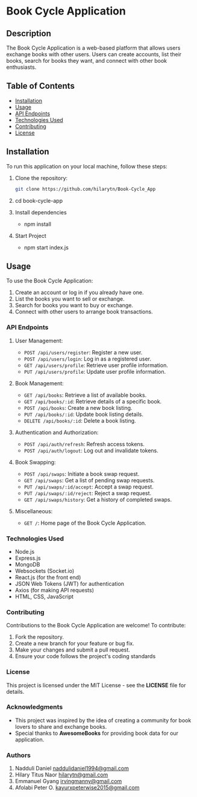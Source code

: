 # Book Cycle Application

## Description

The Book Cycle Application is a web-based platform that allows users exchange books with other users. Users can create accounts, list their books, search for books they want, and connect with other book enthusiasts. 

## Table of Contents

- [Installation](#installation)
- [Usage](#usage)
- [API Endpoints](#api-endpoints)
- [Technologies Used](#technologies-used)
- [Contributing](#contributing)
- [License](#license)

## Installation

To run this application on your local machine, follow these steps:

1. Clone the repository:

   ```bash
   git clone https://github.com/hilarytn/Book-Cycle_App

2. cd book-cycle-app

3. Install dependencies
    * npm install

4. Start Project
    * npm start index.js

## Usage
To use the Book Cycle Application:

1. Create an account or log in if you already have one.
2. List the books you want to sell or exchange.
3. Search for books you want to buy or exchange.
4. Connect with other users to arrange book transactions.

### API Endpoints
1. User Management:

    * `POST /api/users/register`: Register a new user.
    * `POST /api/users/login`: Log in as a registered user.
    * `GET /api/users/profile`: Retrieve user profile information.
    * `PUT /api/users/profile`: Update user profile information.
2. Book Management:

    * `GET /api/books`: Retrieve a list of available books.
    * `GET /api/books/:id`: Retrieve details of a specific book.
    * `POST /api/books`: Create a new book listing.
    * `PUT /api/books/:id`: Update book listing details.
    * `DELETE /api/books/:id`: Delete a book listing.

3. Authentication and Authorization:

    * `POST /api/auth/refresh`: Refresh access tokens.
    * `POST /api/auth/logout`: Log out and invalidate tokens.

4. Book Swapping:

    * `POST /api/swaps`: Initiate a book swap request.
    * `GET /api/swaps`: Get a list of pending swap requests.
    * `PUT /api/swaps/:id/accept`: Accept a swap request.
    * `PUT /api/swaps/:id/reject`: Reject a swap request.
    * `GET /api/swaps/history`: Get a history of completed swaps.

5. Miscellaneous:

    * `GET /`: Home page of the Book Cycle Application.

### Technologies Used
* Node.js
* Express.js
* MongoDB
* Websockets (Socket.io)
* React.js (for the front end)
* JSON Web Tokens (JWT) for authentication
* Axios (for making API requests)
* HTML, CSS, JavaScript

### Contributing
Contributions to the Book Cycle Application are welcome! To contribute:

1. Fork the repository.
2. Create a new branch for your feature or bug fix.
3. Make your changes and submit a pull request.
4. Ensure your code follows the project's coding standards

### License
This project is licensed under the MIT License - see the <b>LICENSE</b> file for details.

### Acknowledgments
* This project was inspired by the idea of creating a community for book lovers to share and exchange books.
* Special thanks to <b>AwesomeBooks</b> for providing book data for our application.

### Authors
1. Nadduli Daniel <naddulidaniel1994@gmail.com>
2. Hilary Titus Naor <hilarytn@gmail.com>
3. Emmanuel Gyang <irvingmanny@gmail.com>
4. Afolabi Peter O. <kayurxpeterwise2015@gmail.com>
